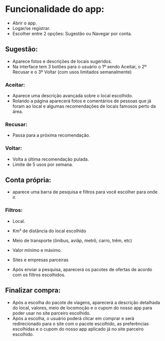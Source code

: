 # Funcionalidade do app:
  - Abrir o app.
  - Logar/se registrar.
  - Escolher entre 2 opções: Sugestão ou Navegar por conta.

## Sugestão:
  - Aparece fotos e descrições de locais sugeridos.
  - Na interface tem 3 botões para o usuário o 1º sendo Aceitar, o 2º Recusar e o 3º Voltar (com usos limitados semanalmente)

### Aceitar:
  - Aparece uma descrição avançada sobre o local escolhido.
  - Rolando a página aparecerá fotos e comentários de pessoas que já foram ao local e algumas recomendações de locais famosos perto da área.

### Recusar:
  - Passa para a próxima recomendação.

### Voltar:
  - Volta a última recomendação pulada.
  - Limite de 5 usos por semana.

## Conta própria:
  - aparece uma barra de pesquisa e filtros para você escolher para onde ir.

### Filtros:
  - Local.
  - Km² de distância do local escolhido
  - Meio de transporte (ônibus, aviãp, metrô, carro, trêm, etc)
  - Valor mínimo e máximo.
  - Sites e empresas parceiras

  - Após enviar a pesquisa, aparecerá os pacotes de ofertas de acordo com os filtros escolhidos.

## Finalizar compra:
  - Após a escolha do pacote de viagens, aparecerá a descrição detalhada do local, valores, meio de locomoção e o cupom do nosso app para poder usar no site parceiro escolhido.
  - Após a escolha, o usuário poderá clicar em comprar e será redirecionado para o site com o pacote escolhido, as preferências escolhidas e o cupom do nosso app aplicado já no site parceiro escolhido.
